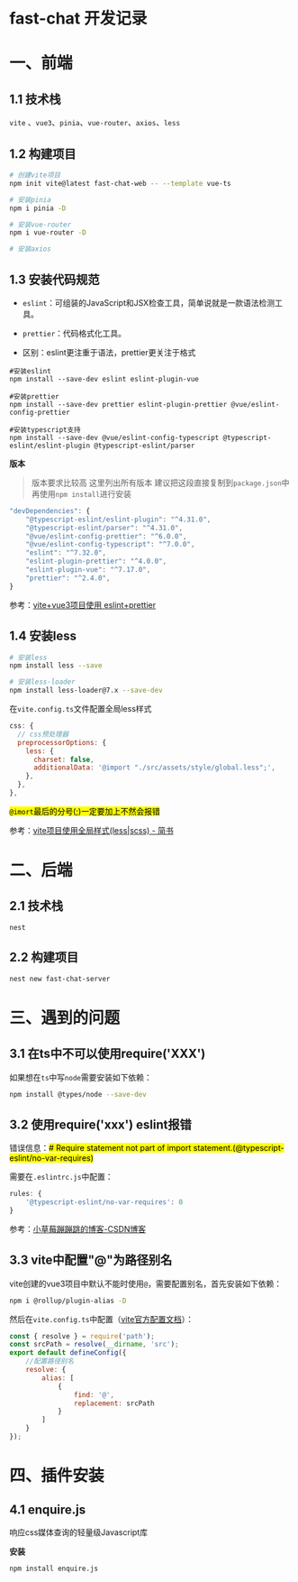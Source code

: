 # fast-chat 开发记录

# 一、前端

## 1.1 技术栈

`vite` 、`vue3`、`pinia`、`vue-router`、`axios`、`less`

## 1.2 构建项目

```bash
# 创建vite项目
npm init vite@latest fast-chat-web -- --template vue-ts

# 安装pinia
npm i pinia -D

# 安装vue-router
npm i vue-router -D

# 安装axios
```

## 1.3 安装代码规范

- `eslint`：可组装的JavaScript和JSX检查工具，简单说就是一款语法检测工具。

- `prettier`：代码格式化工具。

- 区别：eslint更注重于语法，prettier更关注于格式

```
#安装eslint
npm install --save-dev eslint eslint-plugin-vue

#安装prettier
npm install --save-dev prettier eslint-plugin-prettier @vue/eslint-config-prettier

#安装typescript支持
npm install --save-dev @vue/eslint-config-typescript @typescript-eslint/eslint-plugin @typescript-eslint/parser
```

**版本**

> 版本要求比较高 这里列出所有版本 建议把这段直接复制到`package.json`中再使用`npm install`进行安装

```javascript
"devDependencies": {
    "@typescript-eslint/eslint-plugin": "^4.31.0",
    "@typescript-eslint/parser": "^4.31.0",
    "@vue/eslint-config-prettier": "^6.0.0",
    "@vue/eslint-config-typescript": "^7.0.0",
    "eslint": "^7.32.0",
    "eslint-plugin-prettier": "^4.0.0",
    "eslint-plugin-vue": "^7.17.0",
    "prettier": "^2.4.0",
}
```

参考：[vite+vue3项目使用 eslint+prettier](https://talktocomputer.site/blogs/152/)

## 1.4 安装less

```bash
# 安装less
npm install less --save

# 安装less-loader
npm install less-loader@7.x --save-dev
```

在`vite.config.ts`文件配置全局less样式

```javascript
css: {
  // css预处理器
  preprocessorOptions: {
    less: {
      charset: false,
      additionalData: '@import "./src/assets/style/global.less";',
    },
  },
},
```

<mark>`@imort`最后的分号(;)一定要加上不然会报错</mark>

参考：[vite项目使用全局样式(less|scss) - 简书](https://www.jianshu.com/p/4dd7cb87eae3)

# 二、后端

## 2.1 技术栈

`nest`

## 2.2 构建项目

```bash
nest new fast-chat-server
```

# 三、遇到的问题

## 3.1 在ts中不可以使用require('XXX')

如果想在`ts`中写`node`需要安装如下依赖：

```bash
npm install @types/node --save-dev
```

## 3.2 使用require('xxx') eslint报错

错误信息：<mark># Require statement not part of import statement.(@typescript-eslint/no-var-requires)</mark>

需要在`.eslintrc.js`中配置：

```javascript
rules: {
	'@typescript-eslint/no-var-requires': 0
}
```

参考：[小草莓蹦蹦跳的博客-CSDN博客](https://blog.csdn.net/qq_38290251/article/details/112170092)

## 3.3 vite中配置"@"为路径别名

vite创建的vue3项目中默认不能时使用`@`，需要配置别名，首先安装如下依赖：

```bash
npm i @rollup/plugin-alias -D
```

然后在`vite.config.ts`中配置（[vite官方配置文档](https://vitejs.cn/config/#resolve-alias)）：

```javascript
const { resolve } = require('path');
const srcPath = resolve(__dirname, 'src');
export default defineConfig({
	//配置路径别名
	resolve: {
		alias: [
			{
				find: '@',
				replacement: srcPath
			}
		]
	}
});
```

# 四、插件安装

## 4.1 enquire.js

响应css媒体查询的轻量级Javascript库

**安装**

```bash
npm install enquire.js
```